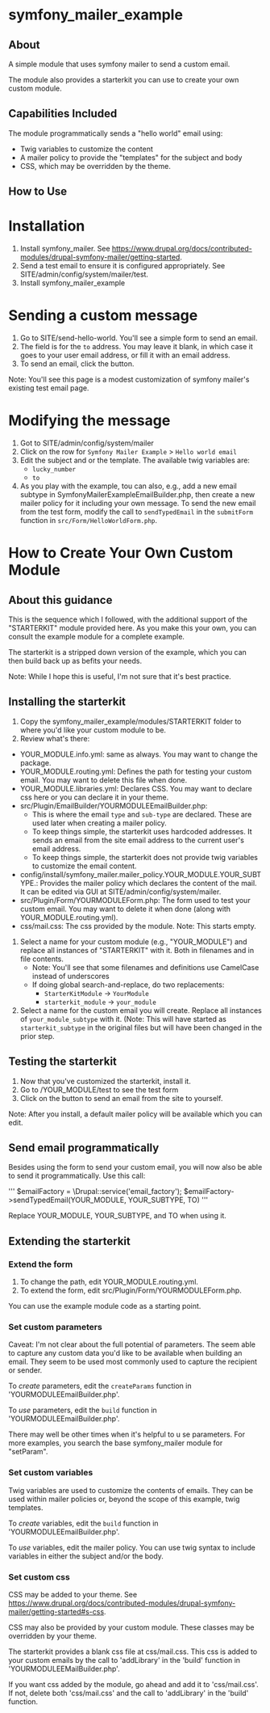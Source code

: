 # symfony_mailer_example

## About

A simple module that uses symfony mailer to send a custom email.

The module also provides a starterkit you can use to create your own custom module.

## Capabilities Included

The module programmatically sends a "hello world" email using:
- Twig variables to customize the content
- A mailer policy to provide the "templates" for the subject and body
- CSS, which may be overridden by the theme.

## How to Use

# Installation

1. Install symfony_mailer. See https://www.drupal.org/docs/contributed-modules/drupal-symfony-mailer/getting-started.
1. Send a test email to ensure it is configured appropriately. See SITE/admin/config/system/mailer/test.
1. Install symfony_mailer_example

# Sending a custom message

1. Go to SITE/send-hello-world. You'll see a simple form to send an email. 
2. The field is for the ```to``` address. You may leave it blank, in which case it goes to your user email address, or fill it with an email address. 
3. To send an email, click the button.

Note: You'll see this page is a modest customization of symfony mailer's existing test email page.

# Modifying the message

1. Got to SITE/admin/config/system/mailer
1. Click on the row for ```Symfony Mailer Example``` > ```Hello world email```
1. Edit the subject and or the template. The available twig variables are:
   - ```lucky_number```
   - ```to```
1. As you play with the example, tou can also, e.g., add a new email subtype in SymfonyMailerExampleEmailBuilder.php, then create a new mailer policy for it including your own message. To send the new email from the test form, modify the call to ```sendTypedEmail``` in the ```submitForm``` function in ```src/Form/HelloWorldForm.php```.

# How to Create Your Own Custom Module

## About this guidance

This is the sequence which I followed, with the additional support of the "STARTERKIT" module provided here. As you make this your own, you can consult the example module for a complete example.

The starterkit is a stripped down version of the example, which you can then build back up as befits your needs.

Note: While I hope this is useful, I'm not sure that it's best practice. 

## Installing the starterkit

1. Copy the symfony_mailer_example/modules/STARTERKIT folder to where you'd like your custom module to be.
1. Review what's there:
  - YOUR_MODULE.info.yml: same as always. You may want to change the package.
  - YOUR_MODULE.routing.yml: Defines the path for testing your custom email. You may want to delete this file when done.
  - YOUR_MODULE.libraries.yml: Declares CSS. You may want to declare css here or you can declare it in your theme.
  - src/Plugin/EmailBuilder/YOURMODULEEmailBuilder.php: 
     - This is where the email ```type``` and ```sub-type``` are declared. These are used later when creating a mailer policy.
     - To keep things simple, the starterkit uses hardcoded addresses. It sends an email from the site email address to the current user's email address.
     - To keep things simple, the starterkit does not provide twig variables to customize the email content. 
  - config/install/symfony_mailer.mailer_policy.YOUR_MODULE.YOUR_SUBTYPE.: Provides the mailer policy which declares the content of the mail. It can be edited via GUI at SITE/admin/config/system/mailer.
  - src/Plugin/Form/YOURMODULEForm.php: The form used to test your custom email. You may want to delete it when done (along with YOUR_MODULE.routing.yml).
  - css/mail.css: The css provided by the module. Note: This starts empty.
1. Select a name for your custom module (e.g., "YOUR_MODULE") and replace all instances of "STARTERKIT" with it. Both in filenames and in file contents.
   - Note: You'll see that some filenames and definitions use CamelCase instead of underscores
   - If doing global search-and-replace, do two replacements:
     - ```StarterKitModule``` -> ```YourModule```
     - ```starterkit_module``` -> ```your_module```
1. Select a name for the custom email you will create. Replace all instances of ```your_module_subtype``` with it. (Note: This will have started as ```starterkit_subtype``` in the original files but will have been changed in the prior step.

## Testing the starterkit

1. Now that you've customized the starterkit, install it.
1. Go to <site>/YOUR_MODULE/test to see the test form
1. Click on the button to send an email from the site to yourself.

Note: After you install, a default mailer policy will be available which you can edit. 

## Send email programmatically
  
Besides using the form to send your custom email, you will now also be able to send it programmatically. Use this call: 
   
   '''
    $emailFactory = \Drupal::service('email_factory');
    $emailFactory->sendTypedEmail(YOUR_MODULE, YOUR_SUBTYPE, TO)
    '''

Replace YOUR_MODULE, YOUR_SUBTYPE, and TO when using it.

## Extending the starterkit

### Extend the form

1. To change the path, edit YOUR_MODULE.routing.yml.
1. To extend the form, edit src/Plugin/Form/YOURMODULEForm.php.

You can use the example module code as a starting point.

### Set custom parameters

Caveat: I'm not clear about the full potential of parameters. The seem able to capture any custom data you'd like to be available when building an email. They seem to be used most commonly used to capture the recipient or sender.

To *create* parameters, edit the ```createParams``` function in 'YOURMODULEEmailBuilder.php'. 

To *use* parameters, edit the ```build``` function in 'YOURMODULEEmailBuilder.php'.

There may well be other times when it's helpful to u se parameters. For more examples, you search the base symfony_mailer module for "setParam".

### Set custom variables

Twig variables are used to customize the contents of emails. They can be used within mailer policies or, beyond the scope of this example, twig templates.

To *create* variables, edit the ```build``` function in 'YOURMODULEEmailBuilder.php'.

To *use* variables, edit the mailer policy. You can use twig syntax to include variables in either the subject and/or the body.

### Set custom css

CSS may be added to your theme. See https://www.drupal.org/docs/contributed-modules/drupal-symfony-mailer/getting-started#s-css.

CSS may also be provided by your custom module. These classes may be overridden by your theme.

The starterkit provides a blank css file at css/mail.css. This css is added to your custom emails by the call to 'addLibrary' in the 'build' function in 'YOURMODULEEMailBuilder.php'.

If you want css added by the module, go ahead and add it to 'css/mail.css'. If not, delete both 'css/mail.css' and the call to 'addLibrary' in the 'build' function.



